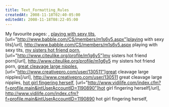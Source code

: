 ```yaml
---
title: Text_Formatting_Rules
createdAt: 2008-11-18T02:40-05:00
editedAt: 2008-11-18T08:22-05:00
---
```


My favourite pages: , <a href="http://www.babble.com/CS/members/m1s6v5.aspx">playing with sexy tits</a>, [url="http://www.babble.com/CS/members/m1s6v5.aspx"]playing with sexy tits[/url], http://www.babble.com/CS/members/m1s6v5.aspx playing with sexy tits, <a href="http://www.citeulike.org/profile/m1g6y5">my sisters hot friend porn</a>, [url="http://www.citeulike.org/profile/m1g6y5"]my sisters hot friend porn[/url], http://www.citeulike.org/profile/m1g6y5 my sisters hot friend porn, <a href="http://www.creativepro.com/user/130511">great cleavage large nipples</a>, [url="http://www.creativepro.com/user/130511"]great cleavage large nipples[/url], http://www.creativepro.com/user/130511 great cleavage large nipples, <a href="http://www.vidilife.com/index.cfm?f=profile.main&intUserAccountID=1190890">hot girl fingering herself</a>, [url="http://www.vidilife.com/index.cfm?f=profile.main&intUserAccountID=1190890"]hot girl fingering herself[/url], http://www.vidilife.com/index.cfm?f=profile.main&intUserAccountID=1190890 hot girl fingering herself, 

